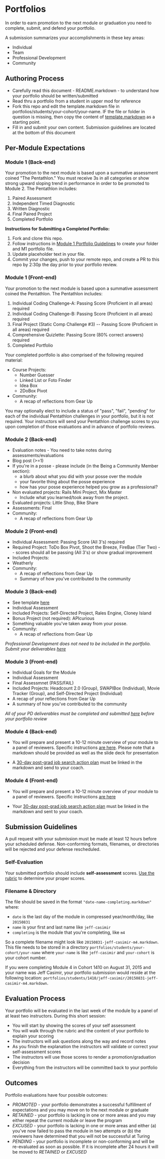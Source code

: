 # Portfolios

In order to earn promotion to the next module or graduation you need to complete,
submit, and defend your portfolio.

A submission summarizes your accomplishments in these key areas:

* Individual
* Team
* Professional Development
* Community

## Authoring Process

* Carefully read this document - README.markdown - to understand how your portfolio should be written/submitted
* Read thru a portfolio from a student in upper mod for reference
* Fork this repo and edit the template.markdown file in portfolios/students/your-cohort/your-name. IF the file or folder in question is missing, then copy the content of [template.markdown](https://github.com/turingschool/portfolios/blob/master/template.markdown) as a starting point.
* Fill in and submit your own content. Submission guidelines are located at the bottom of this document


## Per-Module Expectations

### Module 1 (Back-end)

Your promotion to the next module is based upon a summative assessment coined "The Pentathlon." You must receive 3s in all categories or show strong upward sloping trend in performance in order to be promoted to Module 2. The Pentathlon includes:

  1. Paired Assessment
  2. Independent Timed Diagnostic
  3. Written Diagnostic
  4. Final Paired Project
  5. Completed Portfolio

**Instructions for Submitting a Completed Portfolio:**
  1. Fork and clone this repo.
  2. Follow instructions in [Module 1 Portfolio Guidelines](http://backend.turing.io/module1/portfolios) to create your folder and M1 portfolio file.
  4. Update placeholder text in your file.
  5. Commit your changes, push to your remote repo, and create a PR to this repo by 2:30p the day prior to your portfolio review.


### Module 1 (Front-end)

Your promotion to the next module is based upon a summative assessment coined the Pentathlon. The Pentathlon includes:
  1. Individual Coding Challenge-A: Passing Score (Proficient in all areas) required
  2. Individual Coding Challenge-B: Passing Score (Proficient in all areas) required
  3. Final Project (Static Comp Challenge #3) -- Passing Score (Proficient in all areas) required
  4. Comprehensive Quizlette: Passing Score (80% correct answers) required
  5. Completed Portfolio

Your completed portfolio is also comprised of the following required material:

* Course Projects:
  * Number Guesser
  * Linked List or Foto Finder
  * Idea Box
  * 2DoBox Pivot
* Community:
  * A recap of reflections from Gear Up

You may optionally elect to include a status of "pass", "fail", "pending" for each of the individual Pentathlon challenges in your portfolio, but it is not required. Your instructors will send your Pentathlon challenge scores to you upon completion of those evaluations and in advance of portfolio reviews.

### Module 2 (Back-end)

* Evaluation notes - You need to take notes during assessments/evaluations
* Blog post (>=1)
* If you're in a posse - please include (in the Being a Community Member section):
  * a blurb about what you did with your posse over the module
  * your favorite thing about the posse experience
  * how has your posse experience helped you grow as a professional?
* Non evaluated projects: Rails Mini Project, Mix Master
  * Include what you learned/took away from the project.
* Evaluated projects: Little Shop, Bike Share
* Assessments: Final
* Community:
  * A recap of reflections from Gear Up

### Module 2 (Front-end)

* Individual Assessment: Passing Score (All 3's) required
* Required Project: ToDo Box Pivot, Shoot the Breeze, FireBae (Tier Two) -- scores should all be passing (All 3's) or show gradual improvement
* Included Projects:
 * Weatherly
* Community:
  * A recap of reflections from Gear Up
  * Summary of how you've contributed to the community


### Module 3 (Back-end)
* See template [here](https://github.com/turingschool/portfolios/blob/master/BEM3_template.md)
* Individual Assessment
* Included Projects: Self-Directed Project, Rales Engine, Cloney Island
* Bonus Project (not required): APIcurious
* Something valuable you've taken away from your posse.
* Community:
  * A recap of reflections from Gear Up

*Professional Development does not need to be included in the portfolio. Submit your deliverables [here](https://github.com/turingschool/career-development-curriculum/tree/master/deliverable_submissions)*

### Module 3 (Front-end)

* Individual Goals for the Module
* Individual Assessment 
* Final Assessmnet (PASS/FAIL)
* Included Projects: Headcount 2.0 (Group), SWAPIBox (Individual), Movie Tracker (Group), and Self-Directed Project (Individual)
* A recap of your reflections from Gear Up
* A summary of how you've contributed to the community

*All of your PD deliverables must be completed and submitted [here](https://github.com/turingschool/career-development-curriculum/tree/master/deliverable_submissions) before your portfolio review*

### Module 4 (Back-end)

* You will prepare and present a 10-12 minute overview of your module to a panel of reviewers. Specific instructions [are here](https://gist.github.com/LouisaBarrett/03aa5567937943ca274437205bc35271). Please note that a markdown should be provided as well as the slide deck for presentation

* A [30-day post-grad job search action plan](https://github.com/turingschool/career-development-curriculum/blob/master/module_four/post_grad_plan.md) must be linked in the markdown and send to your coach.

### Module 4 (Front-end)

* You will prepare and present a 10-12 minute overview of your module to a panel of reviewers. Specific instructions [are here](https://gist.github.com/LouisaBarrett/03aa5567937943ca274437205bc35271)

* Your [30-day post-grad job search action plan](https://github.com/turingschool/career-development-curriculum/blob/master/module_four/post_grad_plan.md) must be linked in the markdown and sent to your coach.

## Submission Guidelines

A pull request with your submission must be made at least 12 hours before your
scheduled defense. Non-conforming formats, filenames, or directories will be
rejected and your defense rescheduled.

### Self-Evaluation

Your submitted portfolio should include **self-assessment** scores. [Use the rubric](https://github.com/turingschool/portfolios/blob/master/rubric.markdown) to determine your proper scores.

### Filename & Directory

The file should be
saved in the format `"date-name-completing.markdown"` where:

* `date` is the last day of the module in compressed year/month/day, like `20150831`
* `name` is your first and last name like `jeff-casimir`
* `completing` is the module that you're completing, like `m4`

So a complete filename might look like `20150831-jeff-casimir-m4.markdown`. This
file needs to be stored in a directory `portfolios/students/your-cohort/your-name` where
`your-name` is like `jeff-casimir` and `your-cohort` is your cohort number.

If you were completing Module 4 in Cohort 1410 on August 31, 2015 and your name was Jeff Casimir, your portfolio submission would reside at the following location: `portfolios/students/1410/jeff-casimir/20150831-jeff-casimir-m4.markdown`.

## Evaluation Process

Your portfolio will be evaluated in the last week of the module by a panel of
at least two instructors. During this short session:

* You will start by showing the scores of your self assessment
* You will walk through the rubric and the content of your portfolio to explain
your scoring
* The instructors will ask questions along the way and record notes
* As you finish the explanation the instructors will validate or correct your
self-assessment scores
* The instructors will use those scores to render a promotion/graduation decision
* Everything from the instructors will be committed back to your portfolio

## Outcomes

Portfolio evaluations have four possible outcomes:

* *PROMOTED* - your portfolio demonstrates a successful fulfillment of expectations
and you may move on to the next module or graduate
* *RETAINED* - your portfolio is lacking in one or more areas and you may either
repeat the current module or leave the program
* *EXCUSED* - your portfolio is lacking in one or more areas and either (a) you've
now failed to pass the module in two attempts or (b) the reviewers have determined
that you will not be successful at Turing
* *PENDING* - your portfolio is incomplete or non-conforming and will be re-evaluated
as soon as possible. If it is incomplete after 24 hours it will be moved to *RETAINED* or *EXCUSED*
